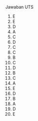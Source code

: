 Jawaban UTS

1. E
2. E
3. D
4. A
5. C
6. D
7. C
8. C
9. B
10. C
11. D
12. B
13. C
14. A
15. E
16. D
17. B
18. A
19. D
20. E
